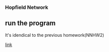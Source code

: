### Hopfield Network

## run the program

It's idendical to the previous homework(NNHW2)

[link](https://github.com/AlbertDoggyLin/nn_hw2)